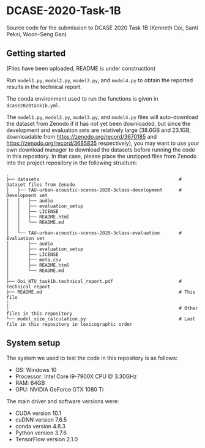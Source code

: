 # DCASE-2020-Task-1B

Source code for the submission to DCASE 2020 Task 1B (Kenneth Ooi, Santi Peksi, Woon-Seng Gan)

Getting started
---------------


(Files have been uploaded, README is under construction)


Run `model1.py`, `model2.py`, `model3.py`, and `model4.py` to obtain the reported results in the technical report.

The conda environment used to run the functions is given in `dcase2020task1b.yml`.

The `model1.py`, `model2.py`, `model3.py`, and `model4.py` files will auto-download the dataset from Zenodo if it has not yet been downloaded, but since the development and evaluation sets are relatively large (38.6GB and 23.1GB, downloadable from https://zenodo.org/record/3670185 and https://zenodo.org/record/3685835 respectively), you may want to use your own download manager to download the datasets before running the code in this repository. In that case, please place the unzipped files from Zenodo into the project repository in the following structure:

    .
    ├── datasets                                                   # Dataset files from Zenodo
    │   ├── TAU-urban-acoustic-scenes-2020-3class-development      # Development set
    │   │   ├── audio
    │   │   ├── evaluation_setup
    │   │   ├── LICENSE
    │   │   ├── README.html
    │   │   └── README.md
    │   │
    │   └── TAU-urban-acoustic-scenes-2020-3class-evaluation       # Evaluation set
    │       ├── audio
    │       ├── evaluation_setup
    │       ├── LICENSE
    │       ├── meta.csv
    │       ├── README.html
    │       └── README.md
    │   
    ├── Ooi_NTU_task1b.technical_report.pdf                        # Technical report
    ├── README.md                                                  # This file
    ┆                                                              
    ┆                                                              # Other files in this repository
    └── model_size_calculation.py                                  # Last file in this repository in lexicographic order
    
    
    
System setup
------------

The system we used to test the code in this repository is as follows:
- OS: Windows 10
- Processor: Intel Core i9-7900X CPU @ 3.30GHz
- RAM: 64GB
- GPU: NVIDIA GeForce GTX 1080 Ti

The main driver and software versions were:
- CUDA version 10.1
- cuDNN version 7.6.5
- conda version 4.8.3
- Python version 3.7.6
- TensorFlow version 2.1.0
